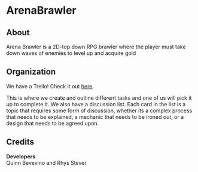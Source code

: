 # ArenaBrawler

## About
Arena Brawler is a 2D-top down RPG brawler where the player must take down waves of enemies to level up and acquire gold

## Organization
We have a Trello! Check it out [here](https://trello.com/b/OZ2GQj81).

This is where we create and outline different tasks and one of us will pick it up to complete it. We also have a discussion list. Each card in the list is a topic that requires some form of discussion, whether its a complex process that needs to be explained, a mechanic that needs to be ironed out, or a design that needs to be agreed upon. 

## Credits
**Developers**  
Quinn Bevevino and Rhys Stever
